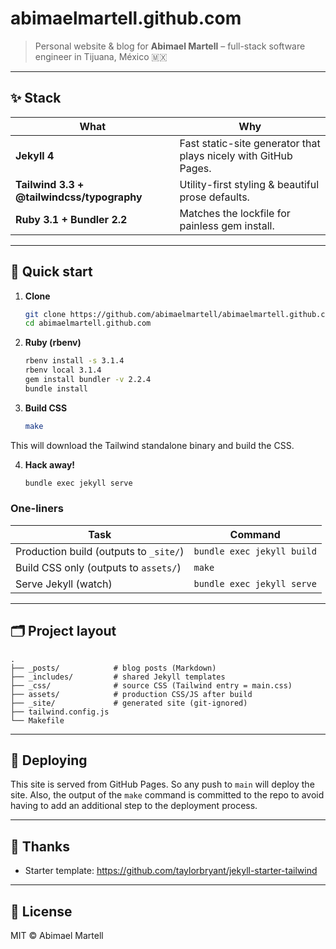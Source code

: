 # abimaelmartell.github.com

> Personal website & blog for **Abimael Martell** – full-stack software engineer in Tijuana, México 🇲🇽

---

## ✨ Stack

| What                                   | Why                                                           |
|----------------------------------------|---------------------------------------------------------------|
| **Jekyll 4**                           | Fast static-site generator that plays nicely with GitHub Pages. |
| **Tailwind 3.3 + @tailwindcss/typography** | Utility-first styling & beautiful prose defaults.               |
| **Ruby 3.1 + Bundler 2.2**             | Matches the lockfile for painless gem install.                |

---

## 🚀 Quick start

1. **Clone**

   ```bash
   git clone https://github.com/abimaelmartell/abimaelmartell.github.com.git
   cd abimaelmartell.github.com
   ```

2. **Ruby (rbenv)**

   ```bash
   rbenv install -s 3.1.4
   rbenv local 3.1.4
   gem install bundler -v 2.2.4
   bundle install
   ```

3. **Build CSS**

   ```bash
   make
   ```

This will download the Tailwind standalone binary and build the CSS.

4. **Hack away!**

   ```bash
   bundle exec jekyll serve
   ```

### One-liners

| Task                                  | Command                  |
|---------------------------------------|--------------------------|
| Production build (outputs to `_site/`)| `bundle exec jekyll build`          |
| Build CSS only (outputs to `assets/`)| `make`        |
| Serve Jekyll (watch)           | `bundle exec jekyll serve`     |

---

## 🗂 Project layout

```
.
├── _posts/            # blog posts (Markdown)
├── _includes/         # shared Jekyll templates
├── _css/              # source CSS (Tailwind entry = main.css)
├── assets/            # production CSS/JS after build
├── _site/             # generated site (git-ignored)
├── tailwind.config.js
└── Makefile
```

---

## 🛫 Deploying

This site is served from GitHub Pages. So any push to `main` will deploy the site. Also, the output of the `make` command is committed to the repo to avoid having to add an additional step to the deployment process.

---

## 🙏 Thanks

- Starter template: <https://github.com/taylorbryant/jekyll-starter-tailwind>

---

## 📝 License

MIT © Abimael Martell
